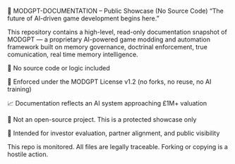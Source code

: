 🔖 MODGPT-DOCUMENTATION – Public Showcase (No Source Code)
“The future of AI-driven game development begins here.”

This repository contains a high-level, read-only documentation snapshot of MODGPT — a proprietary AI-powered game modding and automation framework built on memory governance, doctrinal enforcement, true comunication, real time memory intelligence.

🧠 No source code or logic included

🔐 Enforced under the MODGPT License v1.2 (no forks, no reuse, no AI training)

📈 Documentation reflects an AI system approaching £1M+ valuation

🚫 Not an open-source project. This is a protected showcase only

💼 Intended for investor evaluation, partner alignment, and public visibility

This repo is monitored. All files are legally traceable. Forking or copying is a hostile action.
